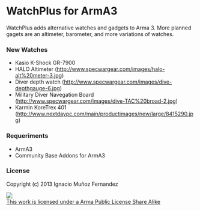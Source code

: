 ﻿WatchPlus for ArmA3
============

WatchPlus adds alternative watches and gadgets to Arma 3. More planned gagets are an altimeter, barometer, and more variations of watches.


### New Watches
- Kasio K-Shock GR-7900
- HALO Altimeter (http://www.specwargear.com/images/halo-alt%20meter-3.jpg)
- Diver depth watch (http://www.specwargear.com/images/dive-depthgauge-6.jpg)
- Military Diver Navegation Board (http://www.specwargear.com/images/dive-TAC%20broad-2.jpg)
- Karmin KoreTrex 401 (http://www.nextdaypc.com/main/productimages/new/large/8415290.jpg)

### Requeriments

- ArmA3
- Community Base Addons for ArmA3


### License
Copyright (c) 2013 Ignacio Muñoz Fernandez

<a rel="license" href="http://www.bistudio.com/licenses/arma-public-license" target="_blank" >
   <img src="http://www.bistudio.com/license-icons/small/APL-SA.png" >
   <br>
   This work is licensed under a Arma Public License Share Alike
</a>
